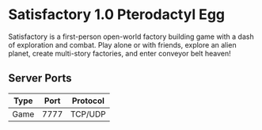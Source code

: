 # Satisfactory 1.0 Pterodactyl Egg

Satisfactory is a first-person open-world factory building game with a dash of exploration and combat. Play alone or with friends, explore an alien planet, create multi-story factories, and enter conveyor belt heaven!

## Server Ports

| Type    | Port | Protocol |
|---------|---------|---------|
| Game    |  7777  |  TCP/UDP  |
